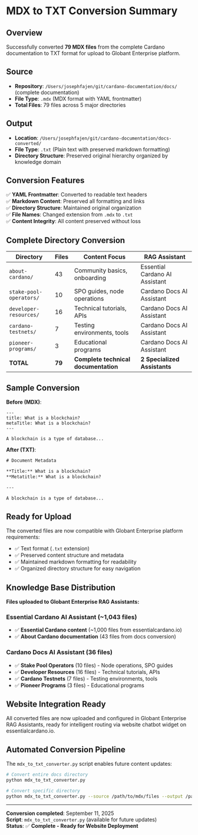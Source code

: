 # MDX to TXT Conversion Summary

## Overview
Successfully converted **79 MDX files** from the complete Cardano documentation to TXT format for upload to Globant Enterprise platform.

## Source
- **Repository**: `/Users/josephfajen/git/cardano-documentation/docs/` (complete documentation)
- **File Type**: `.mdx` (MDX format with YAML frontmatter)
- **Total Files**: 79 files across 5 major directories

## Output
- **Location**: `/Users/josephfajen/git/cardano-documentation/docs-converted/`
- **File Type**: `.txt` (Plain text with preserved markdown formatting)
- **Directory Structure**: Preserved original hierarchy organized by knowledge domain

## Conversion Features
✅ **YAML Frontmatter**: Converted to readable text headers  
✅ **Markdown Content**: Preserved all formatting and links  
✅ **Directory Structure**: Maintained original organization  
✅ **File Names**: Changed extension from `.mdx` to `.txt`  
✅ **Content Integrity**: All content preserved without loss  

## Complete Directory Conversion
| Directory | Files | Content Focus | RAG Assistant |
|-----------|-------|---------------|---------------|
| `about-cardano/` | 43 | Community basics, onboarding | Essential Cardano AI Assistant |
| `stake-pool-operators/` | 10 | SPO guides, node operations | Cardano Docs AI Assistant |
| `developer-resources/` | 16 | Technical tutorials, APIs | Cardano Docs AI Assistant |
| `cardano-testnets/` | 7 | Testing environments, tools | Cardano Docs AI Assistant |
| `pioneer-programs/` | 3 | Educational programs | Cardano Docs AI Assistant |
| **TOTAL** | **79** | **Complete technical documentation** | **2 Specialized Assistants** |

## Sample Conversion
**Before (MDX)**:
```mdx
---
title: What is a blockchain?
metaTitle: What is a blockchain?
---

A blockchain is a type of database...
```

**After (TXT)**:
```txt
# Document Metadata

**Title:** What is a blockchain?
**Metatitle:** What is a blockchain?

---

A blockchain is a type of database...
```

## Ready for Upload
The converted files are now compatible with Globant Enterprise platform requirements:
- ✅ Text format (`.txt` extension)
- ✅ Preserved content structure and metadata
- ✅ Maintained markdown formatting for readability
- ✅ Organized directory structure for easy navigation

## Knowledge Base Distribution
**Files uploaded to Globant Enterprise RAG Assistants:**

### Essential Cardano AI Assistant (~1,043 files)
- ✅ **Essential Cardano content** (~1,000 files from essentialcardano.io)  
- ✅ **About Cardano documentation** (43 files from docs conversion)

### Cardano Docs AI Assistant (36 files)  
- ✅ **Stake Pool Operators** (10 files) - Node operations, SPO guides
- ✅ **Developer Resources** (16 files) - Technical tutorials, APIs  
- ✅ **Cardano Testnets** (7 files) - Testing environments, tools
- ✅ **Pioneer Programs** (3 files) - Educational programs

## Website Integration Ready
All converted files are now uploaded and configured in Globant Enterprise RAG Assistants, ready for intelligent routing via website chatbot widget on essentialcardano.io.

## Automated Conversion Pipeline  
The `mdx_to_txt_converter.py` script enables future content updates:
```bash
# Convert entire docs directory
python mdx_to_txt_converter.py

# Convert specific directory  
python mdx_to_txt_converter.py --source /path/to/mdx/files --output /path/to/output
```

---
**Conversion completed**: September 11, 2025  
**Script**: `mdx_to_txt_converter.py` (available for future updates)  
**Status**: ✅ **Complete - Ready for Website Deployment**